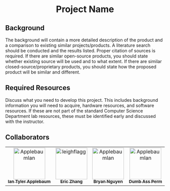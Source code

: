 <div align="center">

# Project Name

</div>

## Background

The background will contain a more detailed description of the product and a comparison to existing similar projects/products. A literature search should be conducted and the results listed. Proper citation of sources is required. If there are similar open-source products, you should state whether existing source will be used and to what extent. If there are similar closed-source/proprietary products, you should state how the proposed product will be similar and different.

## Required Resources

Discuss what you need to develop this project. This includes background information you will need to acquire, hardware resources, and software resources. If these are not part of the standard Computer Science Department lab resources, these must be identified early and discussed with the instructor.

## Collaborators

[//]: # ( readme: collaborators -start )
<table>
<tr>
    <td align="center">
        <a href="https://github.com/ApplebaumIan">
            <img src="https://avatars.githubusercontent.com/u/9451941?v=4" width="100;" alt="ApplebaumIan"/>
            <br />
            <sub><b>Ian Tyler Applebaum</b></sub>
        </a>
    </td>
    <td align="center">
        <a href="https://github.com/leighflagg">
            <img src="https://cdn.discordapp.com/attachments/1041527929231917078/1074190248571048026/51_7136_edit794.jpg" width="100;" alt="leighflagg"/>
            <br />
            <sub><b>Eric Zhang</b></sub>
        </a>
    </td><td align="center">
        <a href="https://github.com/ApplebaumIan">
            <img src="https://cdn.discordapp.com/attachments/1041527929231917078/1074194703521689600/image0.jpg" width="100;" alt="ApplebaumIan"/>
            <br />
            <sub><b>Bryan Nguyen</b></sub>
        </a>
    </td><td align="center">
        <a href="https://github.com/ApplebaumIan">
            <img src="https://cdn.discordapp.com/attachments/1041527929231917078/1074194521270788177/IMG_5826.jpg" width="100;" alt="ApplebaumIan"/>
            <br />
            <sub><b>Dumb Ass Perm</b></sub>
        </a>
    </td></tr>
</table>

[//]: # ( readme: collaborators -end )
